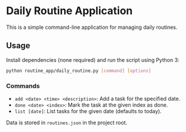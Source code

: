# Daily Routine Application

This is a simple command-line application for managing daily routines.

## Usage

Install dependencies (none required) and run the script using Python 3:

```bash
python routine_app/daily_routine.py [command] [options]
```

### Commands

- `add <date> <time> <description>`: Add a task for the specified date.
- `done <date> <index>`: Mark the task at the given index as done.
- `list [date]`: List tasks for the given date (defaults to today).

Data is stored in `routines.json` in the project root.
